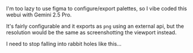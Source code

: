 I'm too lazy to use figma to configure/export palettes, so I vibe coded this webui with Gemini 2.5 Pro. 

It's fairly configurable and it exports as `png` using an external api, but the resolution would be the same as screenshotting the viewport instead.

I need to stop falling into rabbit holes like this...
